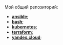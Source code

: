 Мой общий репозиторий:

- **[ansible](https://github.com/VadimGlinskiy/ansible)**;
- **[bash](https://github.com/VadimGlinskiy/bash)**;
- **[kubernetes](https://github.com/VadimGlinskiy/kubernetes)**;
- **[terraform](https://github.com/VadimGlinskiy/terraform)**;
- **[yandex.cloud](https://github.com/VadimGlinskiy/yc-cli)**;
